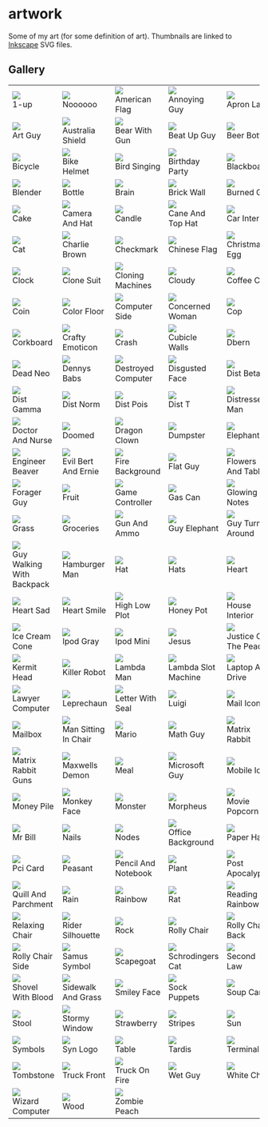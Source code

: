 artwork
=======

Some of my art (for some definition of art). Thumbnails are linked to [Inkscape](http://inkscape.org/) SVG files.

Gallery
-------



<table>
<tr>
    
    
<td>
<a href="https://raw.github.com/synesthesiam/artwork/master/svg/1-up.svg">
<img src="https://raw.github.com/synesthesiam/artwork/master/thumbs/1-up.jpg" />
</a><br />
1-up
</td>
    
    
<td>
<a href="https://raw.github.com/synesthesiam/artwork/master/svg/Noooooo.svg">
<img src="https://raw.github.com/synesthesiam/artwork/master/thumbs/Noooooo.jpg" />
</a><br />
Noooooo
</td>
    
    
<td>
<a href="https://raw.github.com/synesthesiam/artwork/master/svg/american_flag.svg">
<img src="https://raw.github.com/synesthesiam/artwork/master/thumbs/american_flag.jpg" />
</a><br />
American Flag
</td>
    
    
<td>
<a href="https://raw.github.com/synesthesiam/artwork/master/svg/annoying_guy.svg">
<img src="https://raw.github.com/synesthesiam/artwork/master/thumbs/annoying_guy.jpg" />
</a><br />
Annoying Guy
</td>
    
    
<td>
<a href="https://raw.github.com/synesthesiam/artwork/master/svg/apron_lady.svg">
<img src="https://raw.github.com/synesthesiam/artwork/master/thumbs/apron_lady.jpg" />
</a><br />
Apron Lady
</td>
</tr>
<tr>
    
    
<td>
<a href="https://raw.github.com/synesthesiam/artwork/master/svg/art_guy.svg">
<img src="https://raw.github.com/synesthesiam/artwork/master/thumbs/art_guy.jpg" />
</a><br />
Art Guy
</td>
    
    
<td>
<a href="https://raw.github.com/synesthesiam/artwork/master/svg/australia_shield.svg">
<img src="https://raw.github.com/synesthesiam/artwork/master/thumbs/australia_shield.jpg" />
</a><br />
Australia Shield
</td>
    
    
<td>
<a href="https://raw.github.com/synesthesiam/artwork/master/svg/bear_with_gun.svg">
<img src="https://raw.github.com/synesthesiam/artwork/master/thumbs/bear_with_gun.jpg" />
</a><br />
Bear With Gun
</td>
    
    
<td>
<a href="https://raw.github.com/synesthesiam/artwork/master/svg/beat_up_guy.svg">
<img src="https://raw.github.com/synesthesiam/artwork/master/thumbs/beat_up_guy.jpg" />
</a><br />
Beat Up Guy
</td>
    
    
<td>
<a href="https://raw.github.com/synesthesiam/artwork/master/svg/beer_bottle.svg">
<img src="https://raw.github.com/synesthesiam/artwork/master/thumbs/beer_bottle.jpg" />
</a><br />
Beer Bottle
</td>
</tr>
<tr>
    
    
<td>
<a href="https://raw.github.com/synesthesiam/artwork/master/svg/bicycle.svg">
<img src="https://raw.github.com/synesthesiam/artwork/master/thumbs/bicycle.jpg" />
</a><br />
Bicycle
</td>
    
    
<td>
<a href="https://raw.github.com/synesthesiam/artwork/master/svg/bike_helmet.svg">
<img src="https://raw.github.com/synesthesiam/artwork/master/thumbs/bike_helmet.jpg" />
</a><br />
Bike Helmet
</td>
    
    
<td>
<a href="https://raw.github.com/synesthesiam/artwork/master/svg/bird_singing.svg">
<img src="https://raw.github.com/synesthesiam/artwork/master/thumbs/bird_singing.jpg" />
</a><br />
Bird Singing
</td>
    
    
<td>
<a href="https://raw.github.com/synesthesiam/artwork/master/svg/birthday_party.svg">
<img src="https://raw.github.com/synesthesiam/artwork/master/thumbs/birthday_party.jpg" />
</a><br />
Birthday Party
</td>
    
    
<td>
<a href="https://raw.github.com/synesthesiam/artwork/master/svg/blackboard.svg">
<img src="https://raw.github.com/synesthesiam/artwork/master/thumbs/blackboard.jpg" />
</a><br />
Blackboard
</td>
</tr>
<tr>
    
    
<td>
<a href="https://raw.github.com/synesthesiam/artwork/master/svg/blender.svg">
<img src="https://raw.github.com/synesthesiam/artwork/master/thumbs/blender.jpg" />
</a><br />
Blender
</td>
    
    
<td>
<a href="https://raw.github.com/synesthesiam/artwork/master/svg/bottle.svg">
<img src="https://raw.github.com/synesthesiam/artwork/master/thumbs/bottle.jpg" />
</a><br />
Bottle
</td>
    
    
<td>
<a href="https://raw.github.com/synesthesiam/artwork/master/svg/brain.svg">
<img src="https://raw.github.com/synesthesiam/artwork/master/thumbs/brain.jpg" />
</a><br />
Brain
</td>
    
    
<td>
<a href="https://raw.github.com/synesthesiam/artwork/master/svg/brick_wall.svg">
<img src="https://raw.github.com/synesthesiam/artwork/master/thumbs/brick_wall.jpg" />
</a><br />
Brick Wall
</td>
    
    
<td>
<a href="https://raw.github.com/synesthesiam/artwork/master/svg/burned_guy.svg">
<img src="https://raw.github.com/synesthesiam/artwork/master/thumbs/burned_guy.jpg" />
</a><br />
Burned Guy
</td>
</tr>
<tr>
    
    
<td>
<a href="https://raw.github.com/synesthesiam/artwork/master/svg/cake.svg">
<img src="https://raw.github.com/synesthesiam/artwork/master/thumbs/cake.jpg" />
</a><br />
Cake
</td>
    
    
<td>
<a href="https://raw.github.com/synesthesiam/artwork/master/svg/camera_and_hat.svg">
<img src="https://raw.github.com/synesthesiam/artwork/master/thumbs/camera_and_hat.jpg" />
</a><br />
Camera And Hat
</td>
    
    
<td>
<a href="https://raw.github.com/synesthesiam/artwork/master/svg/candle.svg">
<img src="https://raw.github.com/synesthesiam/artwork/master/thumbs/candle.jpg" />
</a><br />
Candle
</td>
    
    
<td>
<a href="https://raw.github.com/synesthesiam/artwork/master/svg/cane_and_top_hat.svg">
<img src="https://raw.github.com/synesthesiam/artwork/master/thumbs/cane_and_top_hat.jpg" />
</a><br />
Cane And Top Hat
</td>
    
    
<td>
<a href="https://raw.github.com/synesthesiam/artwork/master/svg/car_interior.svg">
<img src="https://raw.github.com/synesthesiam/artwork/master/thumbs/car_interior.jpg" />
</a><br />
Car Interior
</td>
</tr>
<tr>
    
    
<td>
<a href="https://raw.github.com/synesthesiam/artwork/master/svg/cat.svg">
<img src="https://raw.github.com/synesthesiam/artwork/master/thumbs/cat.jpg" />
</a><br />
Cat
</td>
    
    
<td>
<a href="https://raw.github.com/synesthesiam/artwork/master/svg/charlie_brown.svg">
<img src="https://raw.github.com/synesthesiam/artwork/master/thumbs/charlie_brown.jpg" />
</a><br />
Charlie Brown
</td>
    
    
<td>
<a href="https://raw.github.com/synesthesiam/artwork/master/svg/checkmark.svg">
<img src="https://raw.github.com/synesthesiam/artwork/master/thumbs/checkmark.jpg" />
</a><br />
Checkmark
</td>
    
    
<td>
<a href="https://raw.github.com/synesthesiam/artwork/master/svg/chinese_flag.svg">
<img src="https://raw.github.com/synesthesiam/artwork/master/thumbs/chinese_flag.jpg" />
</a><br />
Chinese Flag
</td>
    
    
<td>
<a href="https://raw.github.com/synesthesiam/artwork/master/svg/christmas_egg.svg">
<img src="https://raw.github.com/synesthesiam/artwork/master/thumbs/christmas_egg.jpg" />
</a><br />
Christmas Egg
</td>
</tr>
<tr>
    
    
<td>
<a href="https://raw.github.com/synesthesiam/artwork/master/svg/clock.svg">
<img src="https://raw.github.com/synesthesiam/artwork/master/thumbs/clock.jpg" />
</a><br />
Clock
</td>
    
    
<td>
<a href="https://raw.github.com/synesthesiam/artwork/master/svg/clone_suit.svg">
<img src="https://raw.github.com/synesthesiam/artwork/master/thumbs/clone_suit.jpg" />
</a><br />
Clone Suit
</td>
    
    
<td>
<a href="https://raw.github.com/synesthesiam/artwork/master/svg/cloning_machines.svg">
<img src="https://raw.github.com/synesthesiam/artwork/master/thumbs/cloning_machines.jpg" />
</a><br />
Cloning Machines
</td>
    
    
<td>
<a href="https://raw.github.com/synesthesiam/artwork/master/svg/cloudy.svg">
<img src="https://raw.github.com/synesthesiam/artwork/master/thumbs/cloudy.jpg" />
</a><br />
Cloudy
</td>
    
    
<td>
<a href="https://raw.github.com/synesthesiam/artwork/master/svg/coffee_cup.svg">
<img src="https://raw.github.com/synesthesiam/artwork/master/thumbs/coffee_cup.jpg" />
</a><br />
Coffee Cup
</td>
</tr>
<tr>
    
    
<td>
<a href="https://raw.github.com/synesthesiam/artwork/master/svg/coin.svg">
<img src="https://raw.github.com/synesthesiam/artwork/master/thumbs/coin.jpg" />
</a><br />
Coin
</td>
    
    
<td>
<a href="https://raw.github.com/synesthesiam/artwork/master/svg/color_floor.svg">
<img src="https://raw.github.com/synesthesiam/artwork/master/thumbs/color_floor.jpg" />
</a><br />
Color Floor
</td>
    
    
<td>
<a href="https://raw.github.com/synesthesiam/artwork/master/svg/computer_side.svg">
<img src="https://raw.github.com/synesthesiam/artwork/master/thumbs/computer_side.jpg" />
</a><br />
Computer Side
</td>
    
    
<td>
<a href="https://raw.github.com/synesthesiam/artwork/master/svg/concerned_woman.svg">
<img src="https://raw.github.com/synesthesiam/artwork/master/thumbs/concerned_woman.jpg" />
</a><br />
Concerned Woman
</td>
    
    
<td>
<a href="https://raw.github.com/synesthesiam/artwork/master/svg/cop.svg">
<img src="https://raw.github.com/synesthesiam/artwork/master/thumbs/cop.jpg" />
</a><br />
Cop
</td>
</tr>
<tr>
    
    
<td>
<a href="https://raw.github.com/synesthesiam/artwork/master/svg/corkboard.svg">
<img src="https://raw.github.com/synesthesiam/artwork/master/thumbs/corkboard.jpg" />
</a><br />
Corkboard
</td>
    
    
<td>
<a href="https://raw.github.com/synesthesiam/artwork/master/svg/crafty_emoticon.svg">
<img src="https://raw.github.com/synesthesiam/artwork/master/thumbs/crafty_emoticon.jpg" />
</a><br />
Crafty Emoticon
</td>
    
    
<td>
<a href="https://raw.github.com/synesthesiam/artwork/master/svg/crash.svg">
<img src="https://raw.github.com/synesthesiam/artwork/master/thumbs/crash.jpg" />
</a><br />
Crash
</td>
    
    
<td>
<a href="https://raw.github.com/synesthesiam/artwork/master/svg/cubicle_walls.svg">
<img src="https://raw.github.com/synesthesiam/artwork/master/thumbs/cubicle_walls.jpg" />
</a><br />
Cubicle Walls
</td>
    
    
<td>
<a href="https://raw.github.com/synesthesiam/artwork/master/svg/dbern.svg">
<img src="https://raw.github.com/synesthesiam/artwork/master/thumbs/dbern.jpg" />
</a><br />
Dbern
</td>
</tr>
<tr>
    
    
<td>
<a href="https://raw.github.com/synesthesiam/artwork/master/svg/dead_neo.svg">
<img src="https://raw.github.com/synesthesiam/artwork/master/thumbs/dead_neo.jpg" />
</a><br />
Dead Neo
</td>
    
    
<td>
<a href="https://raw.github.com/synesthesiam/artwork/master/svg/dennys_babs.svg">
<img src="https://raw.github.com/synesthesiam/artwork/master/thumbs/dennys_babs.jpg" />
</a><br />
Dennys Babs
</td>
    
    
<td>
<a href="https://raw.github.com/synesthesiam/artwork/master/svg/destroyed_computer.svg">
<img src="https://raw.github.com/synesthesiam/artwork/master/thumbs/destroyed_computer.jpg" />
</a><br />
Destroyed Computer
</td>
    
    
<td>
<a href="https://raw.github.com/synesthesiam/artwork/master/svg/disgusted_face.svg">
<img src="https://raw.github.com/synesthesiam/artwork/master/thumbs/disgusted_face.jpg" />
</a><br />
Disgusted Face
</td>
    
    
<td>
<a href="https://raw.github.com/synesthesiam/artwork/master/svg/dist_beta.svg">
<img src="https://raw.github.com/synesthesiam/artwork/master/thumbs/dist_beta.jpg" />
</a><br />
Dist Beta
</td>
</tr>
<tr>
    
    
<td>
<a href="https://raw.github.com/synesthesiam/artwork/master/svg/dist_gamma.svg">
<img src="https://raw.github.com/synesthesiam/artwork/master/thumbs/dist_gamma.jpg" />
</a><br />
Dist Gamma
</td>
    
    
<td>
<a href="https://raw.github.com/synesthesiam/artwork/master/svg/dist_norm.svg">
<img src="https://raw.github.com/synesthesiam/artwork/master/thumbs/dist_norm.jpg" />
</a><br />
Dist Norm
</td>
    
    
<td>
<a href="https://raw.github.com/synesthesiam/artwork/master/svg/dist_pois.svg">
<img src="https://raw.github.com/synesthesiam/artwork/master/thumbs/dist_pois.jpg" />
</a><br />
Dist Pois
</td>
    
    
<td>
<a href="https://raw.github.com/synesthesiam/artwork/master/svg/dist_t.svg">
<img src="https://raw.github.com/synesthesiam/artwork/master/thumbs/dist_t.jpg" />
</a><br />
Dist T
</td>
    
    
<td>
<a href="https://raw.github.com/synesthesiam/artwork/master/svg/distressed_man.svg">
<img src="https://raw.github.com/synesthesiam/artwork/master/thumbs/distressed_man.jpg" />
</a><br />
Distressed Man
</td>
</tr>
<tr>
    
    
<td>
<a href="https://raw.github.com/synesthesiam/artwork/master/svg/doctor_and_nurse.svg">
<img src="https://raw.github.com/synesthesiam/artwork/master/thumbs/doctor_and_nurse.jpg" />
</a><br />
Doctor And Nurse
</td>
    
    
<td>
<a href="https://raw.github.com/synesthesiam/artwork/master/svg/doomed.svg">
<img src="https://raw.github.com/synesthesiam/artwork/master/thumbs/doomed.jpg" />
</a><br />
Doomed
</td>
    
    
<td>
<a href="https://raw.github.com/synesthesiam/artwork/master/svg/dragon_clown.svg">
<img src="https://raw.github.com/synesthesiam/artwork/master/thumbs/dragon_clown.jpg" />
</a><br />
Dragon Clown
</td>
    
    
<td>
<a href="https://raw.github.com/synesthesiam/artwork/master/svg/dumpster.svg">
<img src="https://raw.github.com/synesthesiam/artwork/master/thumbs/dumpster.jpg" />
</a><br />
Dumpster
</td>
    
    
<td>
<a href="https://raw.github.com/synesthesiam/artwork/master/svg/elephant.svg">
<img src="https://raw.github.com/synesthesiam/artwork/master/thumbs/elephant.jpg" />
</a><br />
Elephant
</td>
</tr>
<tr>
    
    
<td>
<a href="https://raw.github.com/synesthesiam/artwork/master/svg/engineer_beaver.svg">
<img src="https://raw.github.com/synesthesiam/artwork/master/thumbs/engineer_beaver.jpg" />
</a><br />
Engineer Beaver
</td>
    
    
<td>
<a href="https://raw.github.com/synesthesiam/artwork/master/svg/evil_bert_and_ernie.svg">
<img src="https://raw.github.com/synesthesiam/artwork/master/thumbs/evil_bert_and_ernie.jpg" />
</a><br />
Evil Bert And Ernie
</td>
    
    
<td>
<a href="https://raw.github.com/synesthesiam/artwork/master/svg/fire_background.svg">
<img src="https://raw.github.com/synesthesiam/artwork/master/thumbs/fire_background.jpg" />
</a><br />
Fire Background
</td>
    
    
<td>
<a href="https://raw.github.com/synesthesiam/artwork/master/svg/flat_guy.svg">
<img src="https://raw.github.com/synesthesiam/artwork/master/thumbs/flat_guy.jpg" />
</a><br />
Flat Guy
</td>
    
    
<td>
<a href="https://raw.github.com/synesthesiam/artwork/master/svg/flowers_and_table.svg">
<img src="https://raw.github.com/synesthesiam/artwork/master/thumbs/flowers_and_table.jpg" />
</a><br />
Flowers And Table
</td>
</tr>
<tr>
    
    
<td>
<a href="https://raw.github.com/synesthesiam/artwork/master/svg/forager_guy.svg">
<img src="https://raw.github.com/synesthesiam/artwork/master/thumbs/forager_guy.jpg" />
</a><br />
Forager Guy
</td>
    
    
<td>
<a href="https://raw.github.com/synesthesiam/artwork/master/svg/fruit.svg">
<img src="https://raw.github.com/synesthesiam/artwork/master/thumbs/fruit.jpg" />
</a><br />
Fruit
</td>
    
    
<td>
<a href="https://raw.github.com/synesthesiam/artwork/master/svg/game_controller.svg">
<img src="https://raw.github.com/synesthesiam/artwork/master/thumbs/game_controller.jpg" />
</a><br />
Game Controller
</td>
    
    
<td>
<a href="https://raw.github.com/synesthesiam/artwork/master/svg/gas_can.svg">
<img src="https://raw.github.com/synesthesiam/artwork/master/thumbs/gas_can.jpg" />
</a><br />
Gas Can
</td>
    
    
<td>
<a href="https://raw.github.com/synesthesiam/artwork/master/svg/glowing_notes.svg">
<img src="https://raw.github.com/synesthesiam/artwork/master/thumbs/glowing_notes.jpg" />
</a><br />
Glowing Notes
</td>
</tr>
<tr>
    
    
<td>
<a href="https://raw.github.com/synesthesiam/artwork/master/svg/grass.svg">
<img src="https://raw.github.com/synesthesiam/artwork/master/thumbs/grass.jpg" />
</a><br />
Grass
</td>
    
    
<td>
<a href="https://raw.github.com/synesthesiam/artwork/master/svg/groceries.svg">
<img src="https://raw.github.com/synesthesiam/artwork/master/thumbs/groceries.jpg" />
</a><br />
Groceries
</td>
    
    
<td>
<a href="https://raw.github.com/synesthesiam/artwork/master/svg/gun_and_ammo.svg">
<img src="https://raw.github.com/synesthesiam/artwork/master/thumbs/gun_and_ammo.jpg" />
</a><br />
Gun And Ammo
</td>
    
    
<td>
<a href="https://raw.github.com/synesthesiam/artwork/master/svg/guy_elephant.svg">
<img src="https://raw.github.com/synesthesiam/artwork/master/thumbs/guy_elephant.jpg" />
</a><br />
Guy Elephant
</td>
    
    
<td>
<a href="https://raw.github.com/synesthesiam/artwork/master/svg/guy_turned_around.svg">
<img src="https://raw.github.com/synesthesiam/artwork/master/thumbs/guy_turned_around.jpg" />
</a><br />
Guy Turned Around
</td>
</tr>
<tr>
    
    
<td>
<a href="https://raw.github.com/synesthesiam/artwork/master/svg/guy_walking_with_backpack.svg">
<img src="https://raw.github.com/synesthesiam/artwork/master/thumbs/guy_walking_with_backpack.jpg" />
</a><br />
Guy Walking With Backpack
</td>
    
    
<td>
<a href="https://raw.github.com/synesthesiam/artwork/master/svg/hamburger_man.svg">
<img src="https://raw.github.com/synesthesiam/artwork/master/thumbs/hamburger_man.jpg" />
</a><br />
Hamburger Man
</td>
    
    
<td>
<a href="https://raw.github.com/synesthesiam/artwork/master/svg/hat.svg">
<img src="https://raw.github.com/synesthesiam/artwork/master/thumbs/hat.jpg" />
</a><br />
Hat
</td>
    
    
<td>
<a href="https://raw.github.com/synesthesiam/artwork/master/svg/hats.svg">
<img src="https://raw.github.com/synesthesiam/artwork/master/thumbs/hats.jpg" />
</a><br />
Hats
</td>
    
    
<td>
<a href="https://raw.github.com/synesthesiam/artwork/master/svg/heart.svg">
<img src="https://raw.github.com/synesthesiam/artwork/master/thumbs/heart.jpg" />
</a><br />
Heart
</td>
</tr>
<tr>
    
    
<td>
<a href="https://raw.github.com/synesthesiam/artwork/master/svg/heart_sad.svg">
<img src="https://raw.github.com/synesthesiam/artwork/master/thumbs/heart_sad.jpg" />
</a><br />
Heart Sad
</td>
    
    
<td>
<a href="https://raw.github.com/synesthesiam/artwork/master/svg/heart_smile.svg">
<img src="https://raw.github.com/synesthesiam/artwork/master/thumbs/heart_smile.jpg" />
</a><br />
Heart Smile
</td>
    
    
<td>
<a href="https://raw.github.com/synesthesiam/artwork/master/svg/high_low_plot.svg">
<img src="https://raw.github.com/synesthesiam/artwork/master/thumbs/high_low_plot.jpg" />
</a><br />
High Low Plot
</td>
    
    
<td>
<a href="https://raw.github.com/synesthesiam/artwork/master/svg/honey_pot.svg">
<img src="https://raw.github.com/synesthesiam/artwork/master/thumbs/honey_pot.jpg" />
</a><br />
Honey Pot
</td>
    
    
<td>
<a href="https://raw.github.com/synesthesiam/artwork/master/svg/house_interior.svg">
<img src="https://raw.github.com/synesthesiam/artwork/master/thumbs/house_interior.jpg" />
</a><br />
House Interior
</td>
</tr>
<tr>
    
    
<td>
<a href="https://raw.github.com/synesthesiam/artwork/master/svg/ice_cream_cone.svg">
<img src="https://raw.github.com/synesthesiam/artwork/master/thumbs/ice_cream_cone.jpg" />
</a><br />
Ice Cream Cone
</td>
    
    
<td>
<a href="https://raw.github.com/synesthesiam/artwork/master/svg/ipod_gray.svg">
<img src="https://raw.github.com/synesthesiam/artwork/master/thumbs/ipod_gray.jpg" />
</a><br />
Ipod Gray
</td>
    
    
<td>
<a href="https://raw.github.com/synesthesiam/artwork/master/svg/ipod_mini.svg">
<img src="https://raw.github.com/synesthesiam/artwork/master/thumbs/ipod_mini.jpg" />
</a><br />
Ipod Mini
</td>
    
    
<td>
<a href="https://raw.github.com/synesthesiam/artwork/master/svg/jesus.svg">
<img src="https://raw.github.com/synesthesiam/artwork/master/thumbs/jesus.jpg" />
</a><br />
Jesus
</td>
    
    
<td>
<a href="https://raw.github.com/synesthesiam/artwork/master/svg/justice_of_the_peace.svg">
<img src="https://raw.github.com/synesthesiam/artwork/master/thumbs/justice_of_the_peace.jpg" />
</a><br />
Justice Of The Peace
</td>
</tr>
<tr>
    
    
<td>
<a href="https://raw.github.com/synesthesiam/artwork/master/svg/kermit_head.svg">
<img src="https://raw.github.com/synesthesiam/artwork/master/thumbs/kermit_head.jpg" />
</a><br />
Kermit Head
</td>
    
    
<td>
<a href="https://raw.github.com/synesthesiam/artwork/master/svg/killer_robot.svg">
<img src="https://raw.github.com/synesthesiam/artwork/master/thumbs/killer_robot.jpg" />
</a><br />
Killer Robot
</td>
    
    
<td>
<a href="https://raw.github.com/synesthesiam/artwork/master/svg/lambda_man.svg">
<img src="https://raw.github.com/synesthesiam/artwork/master/thumbs/lambda_man.jpg" />
</a><br />
Lambda Man
</td>
    
    
<td>
<a href="https://raw.github.com/synesthesiam/artwork/master/svg/lambda_slot_machine.svg">
<img src="https://raw.github.com/synesthesiam/artwork/master/thumbs/lambda_slot_machine.jpg" />
</a><br />
Lambda Slot Machine
</td>
    
    
<td>
<a href="https://raw.github.com/synesthesiam/artwork/master/svg/laptop_and_drive.svg">
<img src="https://raw.github.com/synesthesiam/artwork/master/thumbs/laptop_and_drive.jpg" />
</a><br />
Laptop And Drive
</td>
</tr>
<tr>
    
    
<td>
<a href="https://raw.github.com/synesthesiam/artwork/master/svg/lawyer_computer.svg">
<img src="https://raw.github.com/synesthesiam/artwork/master/thumbs/lawyer_computer.jpg" />
</a><br />
Lawyer Computer
</td>
    
    
<td>
<a href="https://raw.github.com/synesthesiam/artwork/master/svg/leprechaun.svg">
<img src="https://raw.github.com/synesthesiam/artwork/master/thumbs/leprechaun.jpg" />
</a><br />
Leprechaun
</td>
    
    
<td>
<a href="https://raw.github.com/synesthesiam/artwork/master/svg/letter_with_seal.svg">
<img src="https://raw.github.com/synesthesiam/artwork/master/thumbs/letter_with_seal.jpg" />
</a><br />
Letter With Seal
</td>
    
    
<td>
<a href="https://raw.github.com/synesthesiam/artwork/master/svg/luigi.svg">
<img src="https://raw.github.com/synesthesiam/artwork/master/thumbs/luigi.jpg" />
</a><br />
Luigi
</td>
    
    
<td>
<a href="https://raw.github.com/synesthesiam/artwork/master/svg/mail_icon.svg">
<img src="https://raw.github.com/synesthesiam/artwork/master/thumbs/mail_icon.jpg" />
</a><br />
Mail Icon
</td>
</tr>
<tr>
    
    
<td>
<a href="https://raw.github.com/synesthesiam/artwork/master/svg/mailbox.svg">
<img src="https://raw.github.com/synesthesiam/artwork/master/thumbs/mailbox.jpg" />
</a><br />
Mailbox
</td>
    
    
<td>
<a href="https://raw.github.com/synesthesiam/artwork/master/svg/man_sitting_in_chair.svg">
<img src="https://raw.github.com/synesthesiam/artwork/master/thumbs/man_sitting_in_chair.jpg" />
</a><br />
Man Sitting In Chair
</td>
    
    
<td>
<a href="https://raw.github.com/synesthesiam/artwork/master/svg/mario.svg">
<img src="https://raw.github.com/synesthesiam/artwork/master/thumbs/mario.jpg" />
</a><br />
Mario
</td>
    
    
<td>
<a href="https://raw.github.com/synesthesiam/artwork/master/svg/math_guy.svg">
<img src="https://raw.github.com/synesthesiam/artwork/master/thumbs/math_guy.jpg" />
</a><br />
Math Guy
</td>
    
    
<td>
<a href="https://raw.github.com/synesthesiam/artwork/master/svg/matrix_rabbit.svg">
<img src="https://raw.github.com/synesthesiam/artwork/master/thumbs/matrix_rabbit.jpg" />
</a><br />
Matrix Rabbit
</td>
</tr>
<tr>
    
    
<td>
<a href="https://raw.github.com/synesthesiam/artwork/master/svg/matrix_rabbit_guns.svg">
<img src="https://raw.github.com/synesthesiam/artwork/master/thumbs/matrix_rabbit_guns.jpg" />
</a><br />
Matrix Rabbit Guns
</td>
    
    
<td>
<a href="https://raw.github.com/synesthesiam/artwork/master/svg/maxwells_demon.svg">
<img src="https://raw.github.com/synesthesiam/artwork/master/thumbs/maxwells_demon.jpg" />
</a><br />
Maxwells Demon
</td>
    
    
<td>
<a href="https://raw.github.com/synesthesiam/artwork/master/svg/meal.svg">
<img src="https://raw.github.com/synesthesiam/artwork/master/thumbs/meal.jpg" />
</a><br />
Meal
</td>
    
    
<td>
<a href="https://raw.github.com/synesthesiam/artwork/master/svg/microsoft_guy.svg">
<img src="https://raw.github.com/synesthesiam/artwork/master/thumbs/microsoft_guy.jpg" />
</a><br />
Microsoft Guy
</td>
    
    
<td>
<a href="https://raw.github.com/synesthesiam/artwork/master/svg/mobile_icon.svg">
<img src="https://raw.github.com/synesthesiam/artwork/master/thumbs/mobile_icon.jpg" />
</a><br />
Mobile Icon
</td>
</tr>
<tr>
    
    
<td>
<a href="https://raw.github.com/synesthesiam/artwork/master/svg/money_pile.svg">
<img src="https://raw.github.com/synesthesiam/artwork/master/thumbs/money_pile.jpg" />
</a><br />
Money Pile
</td>
    
    
<td>
<a href="https://raw.github.com/synesthesiam/artwork/master/svg/monkey_face.svg">
<img src="https://raw.github.com/synesthesiam/artwork/master/thumbs/monkey_face.jpg" />
</a><br />
Monkey Face
</td>
    
    
<td>
<a href="https://raw.github.com/synesthesiam/artwork/master/svg/monster.svg">
<img src="https://raw.github.com/synesthesiam/artwork/master/thumbs/monster.jpg" />
</a><br />
Monster
</td>
    
    
<td>
<a href="https://raw.github.com/synesthesiam/artwork/master/svg/morpheus.svg">
<img src="https://raw.github.com/synesthesiam/artwork/master/thumbs/morpheus.jpg" />
</a><br />
Morpheus
</td>
    
    
<td>
<a href="https://raw.github.com/synesthesiam/artwork/master/svg/movie_popcorn.svg">
<img src="https://raw.github.com/synesthesiam/artwork/master/thumbs/movie_popcorn.jpg" />
</a><br />
Movie Popcorn
</td>
</tr>
<tr>
    
    
<td>
<a href="https://raw.github.com/synesthesiam/artwork/master/svg/mr_bill.svg">
<img src="https://raw.github.com/synesthesiam/artwork/master/thumbs/mr_bill.jpg" />
</a><br />
Mr Bill
</td>
    
    
<td>
<a href="https://raw.github.com/synesthesiam/artwork/master/svg/nails.svg">
<img src="https://raw.github.com/synesthesiam/artwork/master/thumbs/nails.jpg" />
</a><br />
Nails
</td>
    
    
<td>
<a href="https://raw.github.com/synesthesiam/artwork/master/svg/nodes.svg">
<img src="https://raw.github.com/synesthesiam/artwork/master/thumbs/nodes.jpg" />
</a><br />
Nodes
</td>
    
    
<td>
<a href="https://raw.github.com/synesthesiam/artwork/master/svg/office_background.svg">
<img src="https://raw.github.com/synesthesiam/artwork/master/thumbs/office_background.jpg" />
</a><br />
Office Background
</td>
    
    
<td>
<a href="https://raw.github.com/synesthesiam/artwork/master/svg/paper_hat.svg">
<img src="https://raw.github.com/synesthesiam/artwork/master/thumbs/paper_hat.jpg" />
</a><br />
Paper Hat
</td>
</tr>
<tr>
    
    
<td>
<a href="https://raw.github.com/synesthesiam/artwork/master/svg/pci_card.svg">
<img src="https://raw.github.com/synesthesiam/artwork/master/thumbs/pci_card.jpg" />
</a><br />
Pci Card
</td>
    
    
<td>
<a href="https://raw.github.com/synesthesiam/artwork/master/svg/peasant.svg">
<img src="https://raw.github.com/synesthesiam/artwork/master/thumbs/peasant.jpg" />
</a><br />
Peasant
</td>
    
    
<td>
<a href="https://raw.github.com/synesthesiam/artwork/master/svg/pencil_and_notebook.svg">
<img src="https://raw.github.com/synesthesiam/artwork/master/thumbs/pencil_and_notebook.jpg" />
</a><br />
Pencil And Notebook
</td>
    
    
<td>
<a href="https://raw.github.com/synesthesiam/artwork/master/svg/plant.svg">
<img src="https://raw.github.com/synesthesiam/artwork/master/thumbs/plant.jpg" />
</a><br />
Plant
</td>
    
    
<td>
<a href="https://raw.github.com/synesthesiam/artwork/master/svg/post_apocalyptic.svg">
<img src="https://raw.github.com/synesthesiam/artwork/master/thumbs/post_apocalyptic.jpg" />
</a><br />
Post Apocalyptic
</td>
</tr>
<tr>
    
    
<td>
<a href="https://raw.github.com/synesthesiam/artwork/master/svg/quill_and_parchment.svg">
<img src="https://raw.github.com/synesthesiam/artwork/master/thumbs/quill_and_parchment.jpg" />
</a><br />
Quill And Parchment
</td>
    
    
<td>
<a href="https://raw.github.com/synesthesiam/artwork/master/svg/rain.svg">
<img src="https://raw.github.com/synesthesiam/artwork/master/thumbs/rain.jpg" />
</a><br />
Rain
</td>
    
    
<td>
<a href="https://raw.github.com/synesthesiam/artwork/master/svg/rainbow.svg">
<img src="https://raw.github.com/synesthesiam/artwork/master/thumbs/rainbow.jpg" />
</a><br />
Rainbow
</td>
    
    
<td>
<a href="https://raw.github.com/synesthesiam/artwork/master/svg/rat.svg">
<img src="https://raw.github.com/synesthesiam/artwork/master/thumbs/rat.jpg" />
</a><br />
Rat
</td>
    
    
<td>
<a href="https://raw.github.com/synesthesiam/artwork/master/svg/reading_rainbow.svg">
<img src="https://raw.github.com/synesthesiam/artwork/master/thumbs/reading_rainbow.jpg" />
</a><br />
Reading Rainbow
</td>
</tr>
<tr>
    
    
<td>
<a href="https://raw.github.com/synesthesiam/artwork/master/svg/relaxing_chair.svg">
<img src="https://raw.github.com/synesthesiam/artwork/master/thumbs/relaxing_chair.jpg" />
</a><br />
Relaxing Chair
</td>
    
    
<td>
<a href="https://raw.github.com/synesthesiam/artwork/master/svg/rider_silhouette.svg">
<img src="https://raw.github.com/synesthesiam/artwork/master/thumbs/rider_silhouette.jpg" />
</a><br />
Rider Silhouette
</td>
    
    
<td>
<a href="https://raw.github.com/synesthesiam/artwork/master/svg/rock.svg">
<img src="https://raw.github.com/synesthesiam/artwork/master/thumbs/rock.jpg" />
</a><br />
Rock
</td>
    
    
<td>
<a href="https://raw.github.com/synesthesiam/artwork/master/svg/rolly_chair.svg">
<img src="https://raw.github.com/synesthesiam/artwork/master/thumbs/rolly_chair.jpg" />
</a><br />
Rolly Chair
</td>
    
    
<td>
<a href="https://raw.github.com/synesthesiam/artwork/master/svg/rolly_chair_back.svg">
<img src="https://raw.github.com/synesthesiam/artwork/master/thumbs/rolly_chair_back.jpg" />
</a><br />
Rolly Chair Back
</td>
</tr>
<tr>
    
    
<td>
<a href="https://raw.github.com/synesthesiam/artwork/master/svg/rolly_chair_side.svg">
<img src="https://raw.github.com/synesthesiam/artwork/master/thumbs/rolly_chair_side.jpg" />
</a><br />
Rolly Chair Side
</td>
    
    
<td>
<a href="https://raw.github.com/synesthesiam/artwork/master/svg/samus_symbol.svg">
<img src="https://raw.github.com/synesthesiam/artwork/master/thumbs/samus_symbol.jpg" />
</a><br />
Samus Symbol
</td>
    
    
<td>
<a href="https://raw.github.com/synesthesiam/artwork/master/svg/scapegoat.svg">
<img src="https://raw.github.com/synesthesiam/artwork/master/thumbs/scapegoat.jpg" />
</a><br />
Scapegoat
</td>
    
    
<td>
<a href="https://raw.github.com/synesthesiam/artwork/master/svg/schrodingers_cat.svg">
<img src="https://raw.github.com/synesthesiam/artwork/master/thumbs/schrodingers_cat.jpg" />
</a><br />
Schrodingers Cat
</td>
    
    
<td>
<a href="https://raw.github.com/synesthesiam/artwork/master/svg/second_law.svg">
<img src="https://raw.github.com/synesthesiam/artwork/master/thumbs/second_law.jpg" />
</a><br />
Second Law
</td>
</tr>
<tr>
    
    
<td>
<a href="https://raw.github.com/synesthesiam/artwork/master/svg/shovel_with_blood.svg">
<img src="https://raw.github.com/synesthesiam/artwork/master/thumbs/shovel_with_blood.jpg" />
</a><br />
Shovel With Blood
</td>
    
    
<td>
<a href="https://raw.github.com/synesthesiam/artwork/master/svg/sidewalk_and_grass.svg">
<img src="https://raw.github.com/synesthesiam/artwork/master/thumbs/sidewalk_and_grass.jpg" />
</a><br />
Sidewalk And Grass
</td>
    
    
<td>
<a href="https://raw.github.com/synesthesiam/artwork/master/svg/smiley_face.svg">
<img src="https://raw.github.com/synesthesiam/artwork/master/thumbs/smiley_face.jpg" />
</a><br />
Smiley Face
</td>
    
    
<td>
<a href="https://raw.github.com/synesthesiam/artwork/master/svg/sock_puppets.svg">
<img src="https://raw.github.com/synesthesiam/artwork/master/thumbs/sock_puppets.jpg" />
</a><br />
Sock Puppets
</td>
    
    
<td>
<a href="https://raw.github.com/synesthesiam/artwork/master/svg/soup_can.svg">
<img src="https://raw.github.com/synesthesiam/artwork/master/thumbs/soup_can.jpg" />
</a><br />
Soup Can
</td>
</tr>
<tr>
    
    
<td>
<a href="https://raw.github.com/synesthesiam/artwork/master/svg/stool.svg">
<img src="https://raw.github.com/synesthesiam/artwork/master/thumbs/stool.jpg" />
</a><br />
Stool
</td>
    
    
<td>
<a href="https://raw.github.com/synesthesiam/artwork/master/svg/stormy_window.svg">
<img src="https://raw.github.com/synesthesiam/artwork/master/thumbs/stormy_window.jpg" />
</a><br />
Stormy Window
</td>
    
    
<td>
<a href="https://raw.github.com/synesthesiam/artwork/master/svg/strawberry.svg">
<img src="https://raw.github.com/synesthesiam/artwork/master/thumbs/strawberry.jpg" />
</a><br />
Strawberry
</td>
    
    
<td>
<a href="https://raw.github.com/synesthesiam/artwork/master/svg/stripes.svg">
<img src="https://raw.github.com/synesthesiam/artwork/master/thumbs/stripes.jpg" />
</a><br />
Stripes
</td>
    
    
<td>
<a href="https://raw.github.com/synesthesiam/artwork/master/svg/sun.svg">
<img src="https://raw.github.com/synesthesiam/artwork/master/thumbs/sun.jpg" />
</a><br />
Sun
</td>
</tr>
<tr>
    
    
<td>
<a href="https://raw.github.com/synesthesiam/artwork/master/svg/symbols.svg">
<img src="https://raw.github.com/synesthesiam/artwork/master/thumbs/symbols.jpg" />
</a><br />
Symbols
</td>
    
    
<td>
<a href="https://raw.github.com/synesthesiam/artwork/master/svg/syn_logo.svg">
<img src="https://raw.github.com/synesthesiam/artwork/master/thumbs/syn_logo.jpg" />
</a><br />
Syn Logo
</td>
    
    
<td>
<a href="https://raw.github.com/synesthesiam/artwork/master/svg/table.svg">
<img src="https://raw.github.com/synesthesiam/artwork/master/thumbs/table.jpg" />
</a><br />
Table
</td>
    
    
<td>
<a href="https://raw.github.com/synesthesiam/artwork/master/svg/tardis.svg">
<img src="https://raw.github.com/synesthesiam/artwork/master/thumbs/tardis.jpg" />
</a><br />
Tardis
</td>
    
    
<td>
<a href="https://raw.github.com/synesthesiam/artwork/master/svg/terminal.svg">
<img src="https://raw.github.com/synesthesiam/artwork/master/thumbs/terminal.jpg" />
</a><br />
Terminal
</td>
</tr>
<tr>
    
    
<td>
<a href="https://raw.github.com/synesthesiam/artwork/master/svg/tombstone.svg">
<img src="https://raw.github.com/synesthesiam/artwork/master/thumbs/tombstone.jpg" />
</a><br />
Tombstone
</td>
    
    
<td>
<a href="https://raw.github.com/synesthesiam/artwork/master/svg/truck_front.svg">
<img src="https://raw.github.com/synesthesiam/artwork/master/thumbs/truck_front.jpg" />
</a><br />
Truck Front
</td>
    
    
<td>
<a href="https://raw.github.com/synesthesiam/artwork/master/svg/truck_on_fire.svg">
<img src="https://raw.github.com/synesthesiam/artwork/master/thumbs/truck_on_fire.jpg" />
</a><br />
Truck On Fire
</td>
    
    
<td>
<a href="https://raw.github.com/synesthesiam/artwork/master/svg/wet_guy.svg">
<img src="https://raw.github.com/synesthesiam/artwork/master/thumbs/wet_guy.jpg" />
</a><br />
Wet Guy
</td>
    
    
<td>
<a href="https://raw.github.com/synesthesiam/artwork/master/svg/white_chair.svg">
<img src="https://raw.github.com/synesthesiam/artwork/master/thumbs/white_chair.jpg" />
</a><br />
White Chair
</td>
</tr>
<tr>
    
    
<td>
<a href="https://raw.github.com/synesthesiam/artwork/master/svg/wizard_computer.svg">
<img src="https://raw.github.com/synesthesiam/artwork/master/thumbs/wizard_computer.jpg" />
</a><br />
Wizard Computer
</td>
    
    
<td>
<a href="https://raw.github.com/synesthesiam/artwork/master/svg/wood.svg">
<img src="https://raw.github.com/synesthesiam/artwork/master/thumbs/wood.jpg" />
</a><br />
Wood
</td>
    
    
<td>
<a href="https://raw.github.com/synesthesiam/artwork/master/svg/zombie_peach.svg">
<img src="https://raw.github.com/synesthesiam/artwork/master/thumbs/zombie_peach.jpg" />
</a><br />
Zombie Peach
</td>
</tr>
</table>
